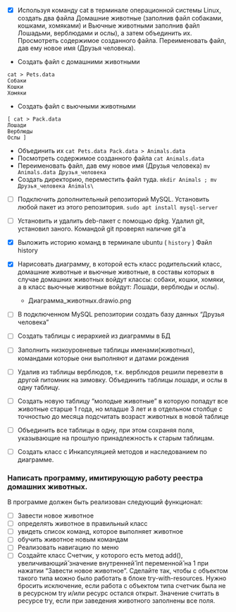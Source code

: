 - [x] Используя команду cat в терминале операционной системы Linux, создать два файла Домашние животные (заполнив файл собаками, кошками, хомяками) и Вьючные животными заполнив файл Лошадьми, верблюдами и ослы), а затем объединить их.
Просмотреть содержимое созданного файла. Переименовать файл, дав ему новое имя (Друзья человека).
- Создать файл с домашними животными
```
cat > Pets.data
Собаки
Кошки
Хомяки
```
- Создать файл с вьючными животными
```
[ cat > Pack.data
Лошади
Верблюды
Ослы ]
``` 
- Объединить их
  ` cat Pets.data Pack.data > Animals.data `
- Посмотреть содержимое созданного файла
` cat Animals.data `
- Переименовать файл, дав ему новое имя (Друзья человека)
` mv Animals.data Друзья_человека `
- Создать директорию, переместить файл туда.
` mkdir Animals ; mv Друзья_человека Animals\ `
- [ ] Подключить дополнительный репозиторий MySQL. Установить любой пакет
из этого репозитория.
` sudo apt install mysql-server `
- [ ] Установить и удалить deb-пакет с помощью dpkg.
Удалил git, установил заного. Командой git проверял наличие git'а
- [x] Выложить историю команд в терминале ubuntu ( `history` )
  Файл history 

- [x] Нарисовать диаграмму, в которой есть класс родительский класс, домашние
животные и вьючные животные, в составы которых в случае домашних
животных войдут классы: собаки, кошки, хомяки, а в класс вьючные животные
войдут: Лошади, верблюды и ослы).
  - Диаграмма_животных.drawio.png

- [ ] В подключенном MySQL репозитории создать базу данных “Друзья
человека”
- [ ] Создать таблицы с иерархией из диаграммы в БД
- [ ] Заполнить низкоуровневые таблицы именами(животных), командами которые они выполняют и датами рождения
- [ ] Удалив из таблицы верблюдов, т.к. верблюдов решили перевезти в другой питомник на зимовку. Объединить таблицы лошади, и ослы в одну таблицу. 
- [ ] Создать новую таблицу “молодые животные” в которую попадут все животные старше 1 года, но младше 3 лет и в отдельном столбце с точностью до месяца подсчитать возраст животных в новой таблице 
- [ ] Объединить все таблицы в одну, при этом сохраняя поля, указывающие на прошлую принадлежность к старым таблицам. 
- [ ] Создать класс с Инкапсуляцией методов и наследованием по диаграмме.

### Написать программу, имитирующую работу реестра домашних животных.
В программе должен быть реализован следующий функционал:
- [ ] Завести новое животное
- [ ] определять животное в правильный класс
- [ ] увидеть список команд, которое выполняет животное
- [ ] обучить животное новым командам
- [ ] Реализовать навигацию по меню
- [ ] Создайте класс Счетчик, у которого есть метод add(), увеличивающий̆  значение внутренней̆ int переменной̆ на 1 при нажатии “Завести новое животное”.
  Сделайте так, чтобы с объектом такого типа можно было работать в блоке try-with-resources. Нужно бросить исключение, если работа с объектом типа счетчик была не в ресурсном try и/или ресурс остался открыт.
  Значение считать в ресурсе try, если при заведения животного заполнены все поля.
